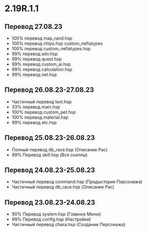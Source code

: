 # 2.19R.1.1
## Перевод 27.08.23
- 100% перевод map_rand.hsp
- 100% перевод chips.hsp custom_nefiatypes
- 100% перевод custom_nefiatypes.hsp
- 99% перевод adv.hsp
- 99% перевод quest.hsp
- 99% перевод custom_ai.hsp
- 99% перевод calculation.hsp
- 99% перевод net.hsp

## Перевод 26.08.23-27.08.23
- Частичный перевод text.hsp
- 33% перевод main.hsp
- 100% перевод custom_pet.hsp
- 100% перевод material.hsp
- 99% перевод etc.hsp

## Перевод 25.08.23-26.08.23
- Полный перевод db_race.hsp (Описание Рас)
- 99% Перевод skill.hsp (Все скиллы)

## Перевод 24.08.23-25.08.23
- Частичный перевод command.hsp (Предыстория Персонажа)
- Частичный перевод db_race.hsp (Описание Рас)

## Перевод 23.08.23-24.08.23
- 90% Перевод system.hsp (Главное Меню)
- 99% Перевод config.hsp (Настройки)
- Частичный перевод chara.hsp (Создание Персонажа)
